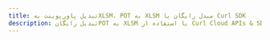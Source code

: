 ---title: تبدیل پاورپوینت بهXLSM، POT به XLSM مبدل رایگان یا Curl SDKdescription: تبدیل رایگانPOT به XLSM با استفاده از Curl Cloud APIs & SDK. همچنین اسناد Microsoft PowerPoint را در Cloud ایجاد، ویرایش و رندر کنید.---